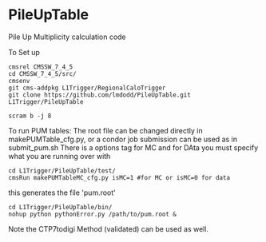 PileUpTable
===========

Pile Up Multiplicity calculation code

To Set up 

```
cmsrel CMSSW_7_4_5
cd CMSSW_7_4_5/src/
cmsenv
git cms-addpkg L1Trigger/RegionalCaloTrigger     
git clone https://github.com/lmdodd/PileUpTable.git L1Trigger/PileUpTable

scram b -j 8
```


To run PUM tables:
The root file can be changed directly in makePUMTable_cfg.py, or a condor job submission can be used as in submit_pum.sh
There is a options tag for MC and for DAta you must specify what you are running over with 

```
cd L1Trigger/PileUpTable/test/
cmsRun makePUMTableMC_cfg.py isMC=1 #for MC or isMC=0 for data
```
this generates the file 'pum.root'
```
cd L1Trigger/PileUpTable/bin/
nohup python pythonError.py /path/to/pum.root &
```
Note the CTP7todigi Method (validated) can be used as well.
